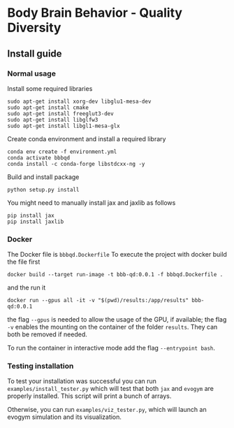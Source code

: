 # Body Brain Behavior - Quality Diversity

## Install guide

### Normal usage
Install some required libraries
```shell
sudo apt-get install xorg-dev libglu1-mesa-dev
sudo apt-get install cmake
sudo apt-get install freeglut3-dev
sudo apt-get install libglfw3
sudo apt-get install libgl1-mesa-glx
```
Create conda environment and install a required library
```shell
conda env create -f environment.yml
conda activate bbbqd
conda install -c conda-forge libstdcxx-ng -y
```
Build and install package
```shell
python setup.py install
```
You might need to manually install jax and jaxlib as follows
```shell
pip install jax
pip install jaxlib
```

### Docker
The Docker file is `bbbqd.Dockerfile`
To execute the project with docker build the file first
```shell
docker build --target run-image -t bbb-qd:0.0.1 -f bbbqd.Dockerfile .
```
and the run it 
```shell
docker run --gpus all -it -v "$(pwd)/results:/app/results" bbb-qd:0.0.1
```
the flag `--gpus` is needed to allow the usage of the GPU, if available; the flag `-v` enables the mounting on the
container of the folder `results`.
They can both be removed if needed.

To run the container in interactive mode add the flag `--entrypoint bash`.


### Testing installation
To test your installation was successful you can run `examples/install_tester.py` which will test that both `jax` and
`evogym` are properly installed. This script will print a bunch of arrays.

Otherwise, you can run `examples/viz_tester.py`, which will launch an evogym simulation and its visualization.
